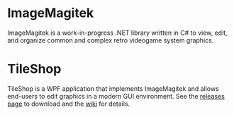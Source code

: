 # ImageMagitek
ImageMagitek is a work-in-progress .NET library written in C# to view, edit, and organize common and complex retro videogame system graphics.

# TileShop
TileShop is a WPF application that implements ImageMagitek and allows end-users to edit graphics in a modern GUI environment. See the [releases page](https://github.com/stevemonaco/ImageMagitek/releases) to download and the [wiki](https://github.com/stevemonaco/ImageMagitek/wiki) for details.
